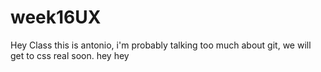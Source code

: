 # week16UX

Hey Class this is antonio, i'm probably talking too much about git, we will get to css real soon.
hey hey